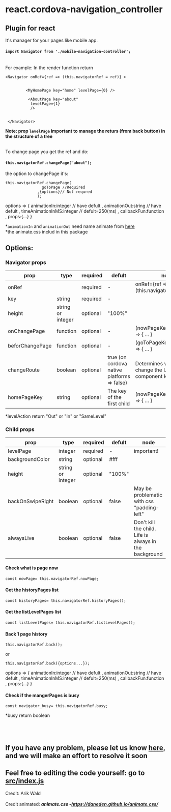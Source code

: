 # react.cordova-navigation_controller

## Plugin for react
It's manager for your pages like mobile app.<br>

#### `import Navigator from './mobile-navigation-controller';`

<br>
For example:
In the render function return

 ```
 <Navigator onRef={ref => (this.navigatorRef = ref)} >
         
         
          <MyHomePage key="home" levelPage={0} />   
           
           <AboutPage key="about" 
            levelPage={1}   
            />
       
       
  </Navigator>
```
**Note: prop `levelPage` important to manage the returs (from back button) in the structure of a tree**<br><br>




To change page you get the ref and do:
#### `this.navigatorRef.changePage("about");` 
the option to changePage it's:
```
this.navigatorRef.changePage(
                goToPage //Required
              ,{options}// Not requred
              );
```
options => {  animationIn:integer // have defult
            , animationOut:string // have defult
            , timeAnimationInMS:integer // defult=250(ms)
            , callbackFun:function
            , props:{...} 
              }

*`animationIn` and `animationOut` need name animate from [here](https://daneden.github.io/animate.css/)  <br> 
*the animate.css includ in this package

## Options:

### Navigator props


<table>
  <thead>
    <tr>
      <th>prop</th>
      <th>type</th>
       <th>required</th>
       <th>defult</th>
     <th>node</th>
    </tr>
  </thead>
  <tbody>
    <tr>
      <td>onRef</td>
     <td></td>
      <td>required</td>
     <td>-</td>
     <td> onRef={ref => (this.navigatorRef = ref)} </td>
    </tr>
    <tr>
      <td>key</td>
     <td>string</td>
      <td>required</td>
     <td>-</td>
     <td></td>
    </tr>
     <tr>
      <td>height</td>
     <td>string or integer</td>
      <td>optional</td>
      <td>"100%"</td>
      <td></td>
    </tr>
     <tr>
      <td>onChangePage</td>
     <td>function</td>
      <td>optional</td>
       <td>-</td>
       <td>(nowPageKey,levelAction) => { ... }</td>
    </tr>
   <tr>
      <td>beforChangePage</td>
     <td>function</td>
      <td>optional</td>
       <td>-</td>
       <td>(goToPageKey,levelAction) => { ... }</td>
    </tr>
    <tr>
      <tr>
      <td>changeRoute</td>
     <td>boolean</td>
      <td>optional</td>
       <td>true (on cordova native platforms => false)</td>
       <td>Determines whether to change the URL to the component key</td>
    </tr>
      <td>homePageKey</td>
     <td>string</td>
      <td>optional</td>
       <td>The key of the first child</td>
       <td>(nowPageKey,levelAction) => { ... }</td>
    </tr>
  </tbody>
</table>
*levelAction return "Out" or "In" or "SameLevel"



### Child props


<table>
  <thead>
    <tr>
      <th>prop</th>
      <th>type</th>
       <th>required</th>
       <th>defult</th>
     <th>node</th>
    </tr>
  </thead>
  <tbody>
    <tr>
      <td>levelPage</td>
     <td>integer</td>
      <td>required</td>
     <td>-</td>
     <td>important!</td>
    </tr>
    <tr>
      <td>backgroundColor</td>
     <td>string</td>
      <td>optional</td>
     <td>#fff</td>
     <td></td>
    </tr>
     <tr>
      <td>height</td>
     <td>string or integer</td>
      <td>optional</td>
      <td>"100%"</td>
      <td></td>
    </tr>
     <tr>
      <td>backOnSwipeRight</td>
     <td>boolean</td>
      <td>optional</td>
       <td>false</td>
       <td>May be problematic with css "padding-left" </td>
    </tr>
   <tr>
      <td>alwaysLive</td>
     <td>boolean</td>
      <td>optional</td>
       <td>false</td>
       <td>Don't kill the child. Life is always in the background</td>
    </tr>
    
  </tbody>
</table>


#### Check what is page now
```
const nowPage= this.navigatorRef.nowPage;
```
#### Get the historyPages list
```
const historyPages= this.navigatorRef.historyPages();
```

#### Get the listLevelPages list
```
const listLevelPages= this.navigatorRef.listLevelPages();
```
#### Back 1 page history
```
this.navigatorRef.back();
```
or
```
this.navigatorRef.back({options...});
```
options => { animationIn:integer // have defult , animationOut:string // have defult , timeAnimationInMS:integer // defult=250(ms) , callbackFun:function , props:{...} }


#### Check if the mangerPages is busy 
```
const navigator_busy= this.navigatorRef.busy;
```
*busy return boolean  
<br><br><br>



## If you have any problem, please let us know [here](https://github.com/orchoban/react.cordova-navigation_controller/issues), and we will make an effort to resolve it soon
## Feel free to editing the code yourself: go to [src/index.js](https://github.com/orchoban/react.cordova-navigation_controller/blob/master/src/index.js)




Credit:
Arik Wald
<br><br>
Credit animated:
 ***animate.css -https://daneden.github.io/animate.css/***
